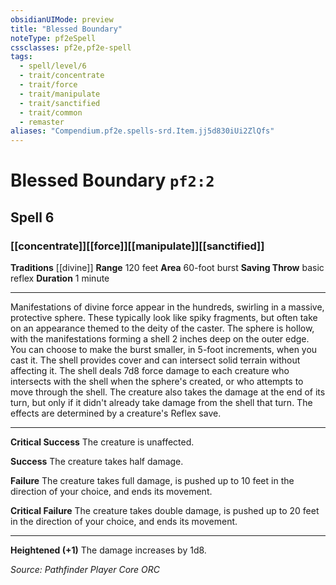```yaml
---
obsidianUIMode: preview
title: "Blessed Boundary"
noteType: pf2eSpell
cssclasses: pf2e,pf2e-spell
tags:
  - spell/level/6
  - trait/concentrate
  - trait/force
  - trait/manipulate
  - trait/sanctified
  - trait/common
  - remaster
aliases: "Compendium.pf2e.spells-srd.Item.jj5d830iUi2ZlQfs" 
---
```

# Blessed Boundary  `pf2:2`  
## Spell 6
### [[concentrate]][[force]][[manipulate]][[sanctified]]
**Traditions** [[divine]]
**Range** 120 feet
**Area** 60-foot burst
**Saving Throw** basic reflex
**Duration** 1 minute
* * * 
Manifestations of divine force appear in the hundreds, swirling in a massive, protective sphere. These typically look like spiky fragments, but often take on an appearance themed to the deity of the caster. The sphere is hollow, with the manifestations forming a shell 2 inches deep on the outer edge. You can choose to make the burst smaller, in 5-foot increments, when you cast it. The shell provides cover and can intersect solid terrain without affecting it. The shell deals 7d8 force damage to each creature who intersects with the shell when the sphere's created, or who attempts to move through the shell. The creature also takes the damage at the end of its turn, but only if it didn't already take damage from the shell that turn. The effects are determined by a creature's Reflex save.

* * *

**Critical Success** The creature is unaffected.

**Success** The creature takes half damage.

**Failure** The creature takes full damage, is pushed up to 10 feet in the direction of your choice, and ends its movement.

**Critical Failure** The creature takes double damage, is pushed up to 20 feet in the direction of your choice, and ends its movement.

* * *

**Heightened (+1)** The damage increases by 1d8.

*Source: Pathfinder Player Core*
*ORC*